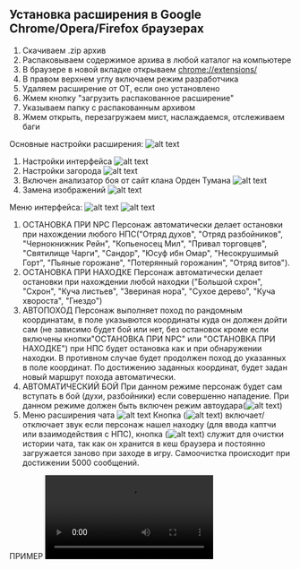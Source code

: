 <h2>Установка расширения в Google Chrome/Opera/Firefox браузерах</h2>

1. Скачиваем .zip архив
2. Распаковываем содержимое архива в любой каталог на компьютере
3. В браузере в новой вкладке открываем [chrome://extensions/](chrome://extensions/)
4. В правом верхнем углу включаем режим разработчика
5. Удаляем расширение от ОТ, если оно установлено
6. Жмем кнопку "загрузить распакованное расширение"
7. Указываем папку с распакованным архивом
8. Жмем открыть, перезагружаем мист, наслаждаемся, отслеживаем баги

Основные настройки расширения:
![alt text](image.png)
1. Настройки интерфейса
![alt text](image-1.png)
2. Настройки загорода
![alt text](image-2.png)
3. Включен анализатор боя от сайт клана Орден Тумана
![alt text](image-3.png)
4. Замена изображений
![alt text](image-4.png)


Меню интерфейса:
![alt text](image-5.png)
![alt text](image-6.png)
1. ОСТАНОВКА ПРИ NPC
Персонаж автоматически делает остановки при нахождении любого НПС("Отряд духов", "Отряд разбойников", "Чернокнижник Рейн", "Копьеносец Мил", "Привал торговцев", "Святилище Чарги", "Сандор", "Юсуф ибн Омар", "Несокрушимый Горт", "Пьяные горожане", "Потерянный горожанин", "Отряд витов").
2. ОСТАНОВКА ПРИ НАХОДКЕ
Персонаж автоматически делает остановки при нахождении любой находки ("Большой схрон", "Схрон", "Куча листьев", "Звериная нора", "Сухое дерево", "Куча хвороста", "Гнездо")
3. АВТОПОХОД
Персонаж выполняет поход по рандомным координатам, в поле указывются координаты куда он должен дойти сам (не зависимо будет бой или нет, без остановок кроме если включены кнопки"ОСТАНОВКА ПРИ NPC" или "ОСТАНОВКА ПРИ НАХОДКЕ") при НПС будет остановка как и при обнаружении находки. В противном случае будет продолжен поход до указанных в поле координат. По достижению заданных координат, будет задан новый маршрут похода автоматически.
4. АВТОМАТИЧЕСКИЙ БОЙ
При данном режиме персонаж будет сам вступать в бой (духи, разбойники) если совершенно нападение. При данном режиме должен быть включен режим автоудара(![alt text](image-7.png))
5. Меню расширения чата ![alt text](image-8.png)
Кнопка (![alt text](image-9.png)) включает/отключает звук если персонаж нашел находку (для ввода каптчи или взаимодействия с НПС), кнопка (![alt text](image-10.png)) служит для очистки истории чата, так как он хранится в кеш браузера и постоянно загружается заново при заходе в игру. Самоочистка происходит при достижении 5000 сообщений.

ПРИМЕР
<video controls src="mist-demo.gif" title="Title"></video>
